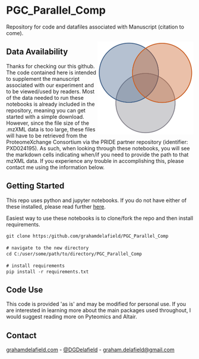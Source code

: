 # PGC_Parallel_Comp
Repository for code and datafiles associated with Manuscript (citation to come).

<img src="https://github.com/grahamdelafield/PGC_Parallel_Comp/blob/main/images/ReadmeImg.png" align="right"
     alt="Venn diagram" height="250">
     




## Data Availability
Thanks for checking our this github. The code contained here is intended to supplement the manuscript associated with our experiment and to be viewed/used by readers. Most of the data needed to run these notebooks is already included in the repository, meaning you can get started with a simple download. However, since the file size of the .mzXML data is too large, these files will have to be retrieved from the ProteomeXchange Consortium via the PRIDE partner repository (identifier: PXD024195). As such, when looking through these notebooks, you will see the markdown cells indicating when/if you need to provide the path to that mzXML data. If you experience any trouble in accomplishing this, please contact me using the information below. 


## Getting Started
This repo uses python and jupyter notebooks. If you do not have either of these installed, please read further [here](https://jupyter-notebook-beginner-guide.readthedocs.io/en/latest/install.html).


Easiest way to use these notebooks is to clone/fork the repo and then install requirements.
```
git clone https:/github.com/grahamdelafield/PGC_Parallel_Comp

# navigate to the new directory
cd C:/user/some/path/to/directory/PGC_Parallel_Comp

# install requirements
pip install -r requirements.txt
```

## Code Use
This code is provided 'as is' and may be modified for personal use. If you are interested in learning more about the main packages used throughout, I would suggest reading more on Pyteomics and Altair.

## Contact

[grahamdelafield.com](https://grahamdelafield.github.io) - [@DGDelafield](https://twitter.com/DGDelafield) - graham.delafield@gmail.com
